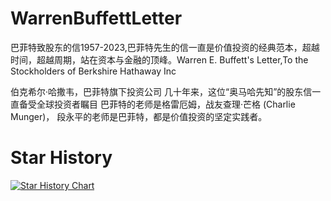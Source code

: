 # WarrenBuffettLetter
巴菲特致股东的信1957-2023,巴菲特先生的信一直是价值投资的经典范本，超越时间，超越周期，站在资本与金融的顶峰。Warren E. Buffett's Letter,To the Stockholders of Berkshire Hathaway Inc

伯克希尔·哈撒韦，巴菲特旗下投资公司
几十年来，这位“奥马哈先知”的股东信一直备受全球投资者瞩目
巴菲特的老师是格雷厄姆，战友查理·芒格 (Charlie Munger)， 段永平的老师是巴菲特，都是价值投资的坚定实践者。



# Star History

[![Star History Chart](https://api.star-history.com/svg?repos=fenwii/WarrenBuffettLetter&type=Date)](https://star-history.com/#fenwii/WarrenBuffettLetter&Date)



